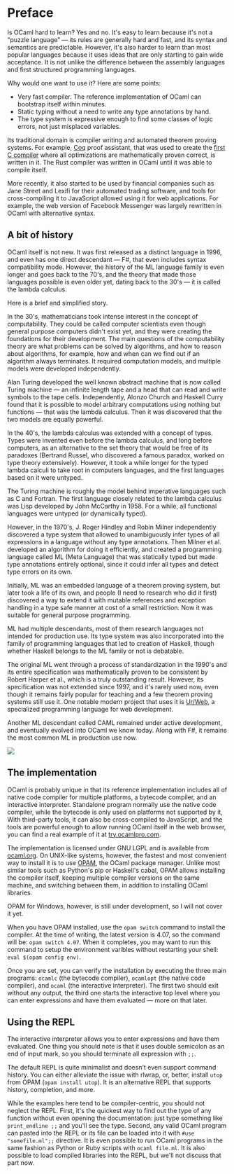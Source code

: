 # Preface

Is OCaml hard to learn? Yes and no. It's easy to learn because it's not a &ldquo;puzzle language&rdquo; &mdash; its rules are generally
hard and fast, and its syntax and semantics are predictable. However, it's also harder to learn than most popular languages because
it uses ideas that are only starting to gain wide acceptance. It is not unlike the difference between the assembly languages and first
structured programming languages.

Why would one want to use it? Here are some points:

* Very fast compiler. The reference implementation of OCaml can bootstrap itself within minutes.
* Static typing without a need to write any type annotations by hand.
* The type system is expressive enough to find some classes of logic errors, not just misplaced variables.

Its traditional domain is compiler writing and automated theorem proving systems. For example, [Coq](http://coq.inria.fr/) proof assistant,
that was used to create the [first C compiler](http://compcert.inria.fr/) where all optimizations are mathematically proven correct,
is written in it. The Rust compiler was written in OCaml until it was able to compile itself.

More recently, it also started to be used by financial companies such as Jane Street and Lexifi for their automated trading software,
and tools for cross-compiling it to JavaScript allowed using it for web applications. For example, the web version of Facebook Messenger
was largely rewritten in OCaml with alternative syntax.

## A bit of history

OCaml itself is not new. It was first released as a distinct language in 1996, and even has one direct descendant &mdash; F#, that
even includes syntax compatibility mode. However, the history of the ML language family is even longer and goes back to the 70's,
and the theory that made those languages possible is even older yet, dating back to the 30's &mdash; it is called the lambda calculus.

Here is a brief and simplified story.

In the 30's, mathematicians took intense interest in the concept of computability. They could be called computer scientists even though
general purpose computers didn't exist yet, and they were creating the foundations for their development. The main questions of the
computability theory are what problems can be solved by algorithms, and how to reason about algorithms, for example, how and when can we
find out if an algorithm always terminates. It required computation models, and multiple models were developed independently.

Alan Turing developed the well known abstract machine that is now called Turing machine &mdash; an infinite length tape and a head that
can read and write symbols to the tape cells. Independently, Alonzo Church and Haskell Curry found that it is possible to model arbitrary computations
using nothing but functions &mdash; that was the lambda calculus. Then it was discovered that the two models are equally powerful.

In the 40's, the lambda calculus was extended with a concept of types. Types were invented even before the lambda calculus, and long before computers,
as an alternative to the set theory that would be free of its paradoxes (Bertrand Russel, who discovered a famous paradox, worked on type theory extensively).
However, it took a while longer for the typed lambda calculi to take root in computers languages, and the first languages based on it were untyped.

The Turing machine is roughly the model behind imperative languages such as C and Fortran. The first language closely related to the lambda calculus
was Lisp developed by John McCarthy in 1958. For a while, all functional languages were untyped (or dynamically typed).

However, in the 1970's, J. Roger Hindley and Robin Milner independently discovered a type system that allowed to unambiguously infer types of
all expressions in a language without any type annotations. Then Milner et al. developed an algorithm for doing it efficiently, and created a programming language called
ML (Meta Language) that was statically typed but made type annotations entirely optional, since it could infer all types and detect type errors
on its own.

Initially, ML was an embedded language of a theorem proving system, but later took a life of its own, and people (I need to research who did it first)
discovered a way to extend it with mutable references and exception handling in a type safe manner at cost of a small restriction. Now it was
suitable for general purpose programming.

ML had multiple descendants, most of them research languages not intended for production use. Its type system was also incorporated into the family
of programming languages that led to creation of Haskell, though whether Haskell belongs to the ML family or not is debatable.

The original ML went through a process of standardization
in the 1990's and its entire specification was mathematically proven to be consistent by Robert Harper et al., which is a truly outstanding result.
However, its specification was not extended since 1997, and it's rarely used now, even though it remains fairly popular for teaching and a few theorem proving
systems still use it. One notable modern project that uses it is [Ur/Web](http://impredicative.com/ur/), a specialized programming language for web development.

Another ML descendant called CAML remained under active development, and eventually evolved into OCaml we know today. Along with F#, it remains the most common
ML in production use now.

<img src="/images/fp_genealogy.png" />


## The implementation

OCaml is probably unique in that its reference implementation includes all of native code compiler for multiple platforms, a bytecode compiler, and
an interactive interpreter. Standalone program normally use the native code compiler, while the bytecode is only used on platforms not supported by it,
With third-party tools, it can also be cross-compiled to JavaScript, and the tools are powerful enough to allow running OCaml itself in the web browser,
you can find a real example of it at [try.ocamlpro.com](https://try.ocamlpro.com/).

The implementation is licensed under GNU LGPL and is available from [ocaml.org](https://ocaml.org). On UNIX-like systems, however, the fastest and
most convenient way to install it is to use [OPAM](https://opam.ocaml.org/doc/Install.html), the OCaml package manager. Unlike most similar tools such
as Python's pip or Haskell's cabal, OPAM allows installing the compiler itself, keeping multiple compiler versions on the same machine, and switching
between them, in addition to installing OCaml libraries.

OPAM for Windows, however, is still under development, so I will not cover it yet.

When you have OPAM installed, use the `opam switch` command to install the compiler. At the time of writing, the latest version is 4.07, so the 
command will be: `opam switch 4.07`. When it completes, you may want to run this command to setup the environment varibles without restarting your shell:
`eval $(opam config env)`.

Once you are set, you can verify the installation by executing the three main programs: `ocamlc` (the bytecode compiler), `ocamlopt` (the native code compiler),
and `ocaml` (the interactive interpreter). The first two should exit without any output, the third one starts the interactive top level where you can
enter expressions and have them evaluated &mdash; more on that later.

## Using the REPL

The interactive interpreter allows you to enter expressions and have them evaluated. One thing you should note is that it uses double semicolon
as an end of input mark, so you should terminate all expression with `;;`.

The default REPL is quite minimalist and doesn't even support command history. You can either alleviate the issue with rlwrap,
or, better, install `utop` from OPAM (`opam install utop`). It is an alternative REPL that supports history, completion, and more.

While the examples here tend to be compiler-centric, you should not neglect the REPL. First, it's the quickest way to find out the type
of any function without even opening the documentation: just type something like `print_endline ;;` and you'll see the type.
Second, any valid OCaml program can pasted into the REPL or its file can be loaded into it with `#use "somefile.ml";;` directive.
It is even possible to run OCaml programs in the same fashion as Python or Ruby scripts with `ocaml file.ml`.
It is also possible to load compiled libraries into the REPL, but we'll not discuss that part now. 

